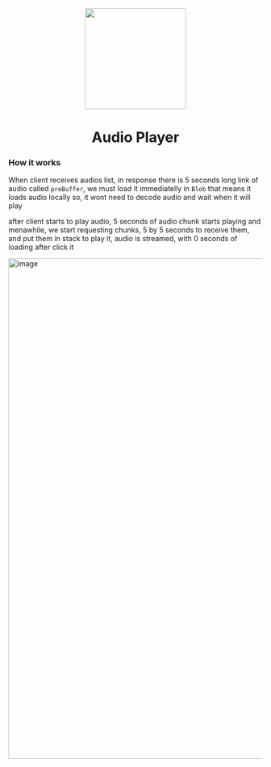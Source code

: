 <div align="center">
  <img src="https://i.ibb.co/K6HtyCB/kkkaudiostream.png" width="200">

# Audio Player

</div>

### How it works

When client receives audios list, in response there is 5 seconds long link of audio called `preBuffer`, we must load it immediatelly in `Blob` that means it loads audio locally so, it wont need to decode audio and wait when it will play

after client starts to play audio, 5 seconds of audio chunk starts playing and menawhile, we start requesting chunks, 5 by 5 seconds to receive them, and put them in stack to play it, audio is streamed, with 0 seconds of loading after click it

<img width="993" alt="image" src="https://github.com/audiostreamhq/player/assets/65135792/038b3d86-6d2e-415b-890d-3c85c1f770ca">
